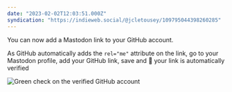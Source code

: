 ```yaml
---
date: "2023-02-02T12:03:51.000Z"
syndication: "https://indieweb.social/@jcletousey/109795044398260285"
---
```


You can now add a Mastodon link to your GitHub account.

As GitHub automatically adds the `rel="me"` attribute on the link, go to your Mastodon profile, add your GitHub link, save and 🎉 your link is automatically verified

![Green check on the verified GitHub account](https://cdn.masto.host/indiewebsocial/media_attachments/files/109/795/034/387/879/820/original/cd973e2b8016323b.png)

